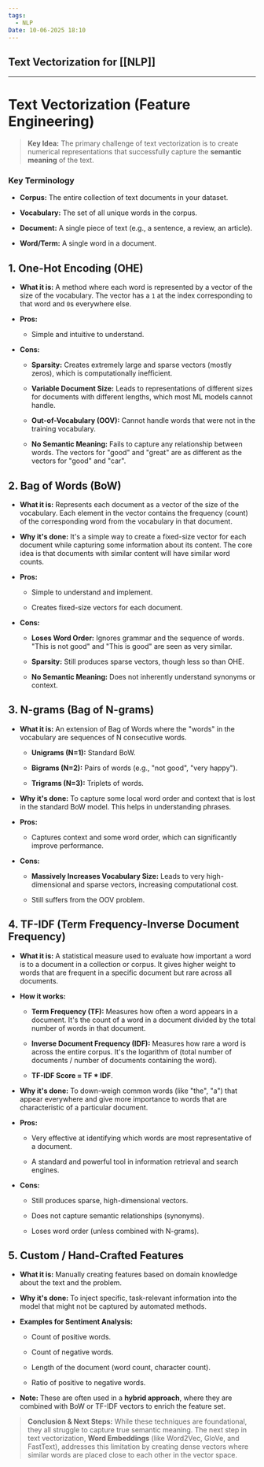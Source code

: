 ```yaml
---
tags:
  - NLP
Date: 10-06-2025 18:10
---
```


## Text Vectorization for [[NLP]]

---

#  Text Vectorization (Feature Engineering)

> **Key Idea:** The primary challenge of text vectorization is to create numerical representations that successfully capture the **semantic meaning** of the text.

### Key Terminology

- **Corpus:** The entire collection of text documents in your dataset.
    
- **Vocabulary:** The set of all unique words in the corpus.
    
- **Document:** A single piece of text (e.g., a sentence, a review, an article).
    
- **Word/Term:** A single word in a document.
    

## 1. One-Hot Encoding (OHE)

- **What it is:** A method where each word is represented by a vector of the size of the vocabulary. The vector has a `1` at the index corresponding to that word and `0`s everywhere else.
    
- **Pros:**
    
    - Simple and intuitive to understand.
        
- **Cons:**
    
    - **Sparsity:** Creates extremely large and sparse vectors (mostly zeros), which is computationally inefficient.
        
    - **Variable Document Size:** Leads to representations of different sizes for documents with different lengths, which most ML models cannot handle.
        
    - **Out-of-Vocabulary (OOV):** Cannot handle words that were not in the training vocabulary.
        
    - **No Semantic Meaning:** Fails to capture any relationship between words. The vectors for "good" and "great" are as different as the vectors for "good" and "car".
        

## 2. Bag of Words (BoW)

- **What it is:** Represents each document as a vector of the size of the vocabulary. Each element in the vector contains the frequency (count) of the corresponding word from the vocabulary in that document.
    
- **Why it's done:** It's a simple way to create a fixed-size vector for each document while capturing some information about its content. The core idea is that documents with similar content will have similar word counts.
    
- **Pros:**
    
    - Simple to understand and implement.
        
    - Creates fixed-size vectors for each document.
        
- **Cons:**
    
    - **Loses Word Order:** Ignores grammar and the sequence of words. "This is not good" and "This is good" are seen as very similar.
        
    - **Sparsity:** Still produces sparse vectors, though less so than OHE.
        
    - **No Semantic Meaning:** Does not inherently understand synonyms or context.
        

## 3. N-grams (Bag of N-grams)

- **What it is:** An extension of Bag of Words where the "words" in the vocabulary are sequences of N consecutive words.
    
    - **Unigrams (N=1):** Standard BoW.
        
    - **Bigrams (N=2):** Pairs of words (e.g., "not good", "very happy").
        
    - **Trigrams (N=3):** Triplets of words.
        
- **Why it's done:** To capture some local word order and context that is lost in the standard BoW model. This helps in understanding phrases.
    
- **Pros:**
    
    - Captures context and some word order, which can significantly improve performance.
        
- **Cons:**
    
    - **Massively Increases Vocabulary Size:** Leads to very high-dimensional and sparse vectors, increasing computational cost.
        
    - Still suffers from the OOV problem.
        

## 4. TF-IDF (Term Frequency-Inverse Document Frequency)

- **What it is:** A statistical measure used to evaluate how important a word is to a document in a collection or corpus. It gives higher weight to words that are frequent in a specific document but rare across all documents.
    
- **How it works:**
    
    - **Term Frequency (TF):** Measures how often a word appears in a document. It's the count of a word in a document divided by the total number of words in that document.
        
    - **Inverse Document Frequency (IDF):** Measures how rare a word is across the entire corpus. It's the logarithm of (total number of documents / number of documents containing the word).
        
    - **TF-IDF Score = TF * IDF**.
        
- **Why it's done:** To down-weigh common words (like "the", "a") that appear everywhere and give more importance to words that are characteristic of a particular document.
    
- **Pros:**
    
    - Very effective at identifying which words are most representative of a document.
        
    - A standard and powerful tool in information retrieval and search engines.
        
- **Cons:**
    
    - Still produces sparse, high-dimensional vectors.
        
    - Does not capture semantic relationships (synonyms).
        
    - Loses word order (unless combined with N-grams).
        

## 5. Custom / Hand-Crafted Features

- **What it is:** Manually creating features based on domain knowledge about the text and the problem.
    
- **Why it's done:** To inject specific, task-relevant information into the model that might not be captured by automated methods.
    
- **Examples for Sentiment Analysis:**
    
    - Count of positive words.
        
    - Count of negative words.
        
    - Length of the document (word count, character count).
        
    - Ratio of positive to negative words.
        
- **Note:** These are often used in a **hybrid approach**, where they are combined with BoW or TF-IDF vectors to enrich the feature set.
    

> **Conclusion & Next Steps:** While these techniques are foundational, they all struggle to capture true semantic meaning. The next step in text vectorization, **Word Embeddings** (like Word2Vec, GloVe, and FastText), addresses this limitation by creating dense vectors where similar words are placed close to each other in the vector space.